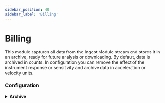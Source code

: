 ```yaml
---
sidebar_position: 40
sidebar_label: 'Billing'
---
```


# Billing
This module captures all data from the Ingest Module stream and stores it in an archive, ready for future analysis or downloading.
By default, data is archived in counts. In configuration you can remove the effect of the instrument response or sensitivity and archive data in acceleration or velocity units.

### Configuration

<details><summary><b>Archive</b></summary><p>

- `Verbose` [boolean]: If true, `Logs` are printed out

</p></details>